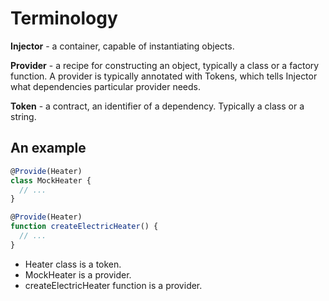 # Terminology

**Injector** - a container, capable of instantiating objects.

**Provider** - a recipe for constructing an object, typically a class or a factory function. A provider is typically annotated with Tokens, which tells Injector what dependencies particular provider needs.

**Token** - a contract, an identifier of a dependency. Typically a class or a string.


## An example

```js
@Provide(Heater)
class MockHeater {
  // ...
}

@Provide(Heater)
function createElectricHeater() {
  // ...
}
```

- Heater class is a token.
- MockHeater is a provider.
- createElectricHeater function is a provider.
